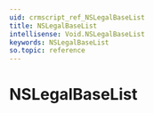 ```yaml
---
uid: crmscript_ref_NSLegalBaseList
title: NSLegalBaseList
intellisense: Void.NSLegalBaseList
keywords: NSLegalBaseList
so.topic: reference
---
```


# NSLegalBaseList
